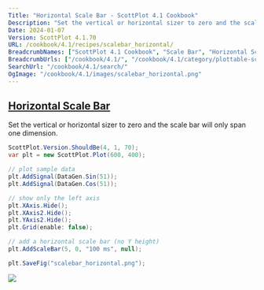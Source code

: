 ```yaml
---
Title: "Horizontal Scale Bar - ScottPlot 4.1 Cookbook"
Description: "Set the vertical or horizontal sizer to zero and the scale bar will only span one dimension."
Date: 2024-01-07
Version: ScottPlot 4.1.70
URL: /cookbook/4.1/recipes/scalebar_horizontal/
BreadcrumbNames: ["ScottPlot 4.1 Cookbook", "Scale Bar", "Horizontal Scale Bar"]
BreadcrumbUrls: ["/cookbook/4.1/", "/cookbook/4.1/category/plottable-scale-bar", "/cookbook/4.1/recipes/scalebar_horizontal/"]
SearchUrl: "/cookbook/4.1/search/"
OgImage: "/cookbook/4.1/images/scalebar_horizontal.png"
---
```


<h2><a id='horizontal-scale-bar' href='/cookbook/4.1/recipes/scalebar_horizontal/'>Horizontal Scale Bar</a></h2>

Set the vertical or horizontal sizer to zero and the scale bar will only span one dimension.

```cs
ScottPlot.Version.ShouldBe(4, 1, 70);
var plt = new ScottPlot.Plot(600, 400);

// plot sample data 
plt.AddSignal(DataGen.Sin(51));
plt.AddSignal(DataGen.Cos(51));

// show only the left axis
plt.XAxis.Hide();
plt.XAxis2.Hide();
plt.YAxis2.Hide();
plt.Grid(enable: false);

// add a horizontal scale bar (no Y height)
plt.AddScaleBar(5, 0, "100 ms", null);

plt.SaveFig("scalebar_horizontal.png");
```

<img src='../../images/scalebar_horizontal.png' class='d-block mx-auto my-5' />


